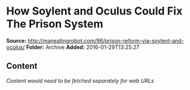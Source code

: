 # How Soylent and Oculus Could Fix The Prison System

**Source:** http://maneatingrobot.com/96/prison-reform-via-soylent-and-oculus/
**Folder:** Archive
**Added:** 2016-01-29T13:25:27




## Content
*Content would need to be fetched separately for web URLs*
